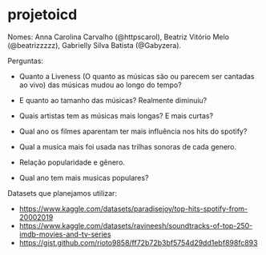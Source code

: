 # projetoicd

Nomes: Anna Carolina Carvalho (@httpscarol), Beatriz Vitório Melo (@beatrizzzzz), Gabrielly Silva Batista (@Gabyzera).

Perguntas:

- Quanto a Liveness (O quanto as músicas são ou parecem ser cantadas ao vivo) das músicas mudou ao longo do tempo?

- E quanto ao tamanho das músicas? Realmente diminuiu?

- Quais artistas tem as músicas mais longas? E mais curtas?

- Qual ano os filmes aparentam ter mais influência nos hits do spotify?

- Qual a musica mais foi usada nas trilhas sonoras de cada genero.

- Relação popularidade e gênero.

- Qual ano tem mais musicas populares?

Datasets que planejamos utilizar:

- https://www.kaggle.com/datasets/paradisejoy/top-hits-spotify-from-20002019
- https://www.kaggle.com/datasets/ravineesh/soundtracks-of-top-250-imdb-movies-and-tv-series
- https://gist.github.com/rioto9858/ff72b72b3bf5754d29dd1ebf898fc893

